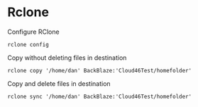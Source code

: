 # Rclone

Configure RClone
```
rclone config
```

Copy without deleting files in destination
```
rclone copy '/home/dan' BackBlaze:'Cloud46Test/homefolder'
```

Copy and delete files in destination
```
rclone sync '/home/dan' BackBlaze:'Cloud46Test/homefolder'
```